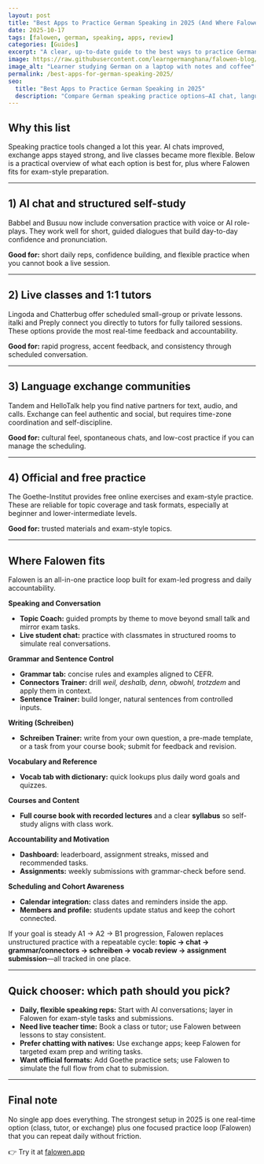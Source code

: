 ```yaml
---
layout: post
title: "Best Apps to Practice German Speaking in 2025 (And Where Falowen Fits)"
date: 2025-10-17
tags: [falowen, german, speaking, apps, review]
categories: [Guides]
excerpt: "A clear, up-to-date guide to the best ways to practice German speaking in 2025—from AI chat and community exchange to live tutors—and how Falowen fits in for exam-focused learners."
image: https://raw.githubusercontent.com/learngermanghana/falowen-blog/main/photos/pexels-rafaela-goncalves-sanches-2156282852-34124814.jpg
image_alt: "Learner studying German on a laptop with notes and coffee"
permalink: /best-apps-for-german-speaking-2025/
seo:
  title: "Best Apps to Practice German Speaking in 2025"
  description: "Compare German speaking practice options—AI chat, language exchange, live tutors, official resources—and see where Falowen fits for exam-focused routines."
---
```


## Why this list
Speaking practice tools changed a lot this year. AI chats improved, exchange apps stayed strong, and live classes became more flexible. Below is a practical overview of what each option is best for, plus where Falowen fits for exam-style preparation.

---

## 1) AI chat and structured self-study
Babbel and Busuu now include conversation practice with voice or AI role-plays. They work well for short, guided dialogues that build day-to-day confidence and pronunciation.

**Good for:** short daily reps, confidence building, and flexible practice when you cannot book a live session.

---

## 2) Live classes and 1:1 tutors
Lingoda and Chatterbug offer scheduled small-group or private lessons. italki and Preply connect you directly to tutors for fully tailored sessions. These options provide the most real-time feedback and accountability.

**Good for:** rapid progress, accent feedback, and consistency through scheduled conversation.

---

## 3) Language exchange communities
Tandem and HelloTalk help you find native partners for text, audio, and calls. Exchange can feel authentic and social, but requires time-zone coordination and self-discipline.

**Good for:** cultural feel, spontaneous chats, and low-cost practice if you can manage the scheduling.

---

## 4) Official and free practice
The Goethe-Institut provides free online exercises and exam-style practice. These are reliable for topic coverage and task formats, especially at beginner and lower-intermediate levels.

**Good for:** trusted materials and exam-style topics.

---

## Where Falowen fits
Falowen is an all-in-one practice loop built for exam-led progress and daily accountability.

**Speaking and Conversation**
- **Topic Coach:** guided prompts by theme to move beyond small talk and mirror exam tasks.
- **Live student chat:** practice with classmates in structured rooms to simulate real conversations.

**Grammar and Sentence Control**
- **Grammar tab:** concise rules and examples aligned to CEFR.
- **Connectors Trainer:** drill *weil, deshalb, denn, obwohl, trotzdem* and apply them in context.
- **Sentence Trainer:** build longer, natural sentences from controlled inputs.

**Writing (Schreiben)**
- **Schreiben Trainer:** write from your own question, a pre-made template, or a task from your course book; submit for feedback and revision.

**Vocabulary and Reference**
- **Vocab tab with dictionary:** quick lookups plus daily word goals and quizzes.

**Courses and Content**
- **Full course book with recorded lectures** and a clear **syllabus** so self-study aligns with class work.

**Accountability and Motivation**
- **Dashboard:** leaderboard, assignment streaks, missed and recommended tasks.
- **Assignments:** weekly submissions with grammar-check before send.

**Scheduling and Cohort Awareness**
- **Calendar integration:** class dates and reminders inside the app.
- **Members and profile:** students update status and keep the cohort connected.

If your goal is steady A1 → A2 → B1 progression, Falowen replaces unstructured practice with a repeatable cycle: **topic → chat → grammar/connectors → schreiben → vocab review → assignment submission**—all tracked in one place.

---

## Quick chooser: which path should you pick?

- **Daily, flexible speaking reps:** Start with AI conversations; layer in Falowen for exam-style tasks and submissions.  
- **Need live teacher time:** Book a class or tutor; use Falowen between lessons to stay consistent.  
- **Prefer chatting with natives:** Use exchange apps; keep Falowen for targeted exam prep and writing tasks.  
- **Want official formats:** Add Goethe practice sets; use Falowen to simulate the full flow from chat to submission.

---

## Final note
No single app does everything. The strongest setup in 2025 is one real-time option (class, tutor, or exchange) plus one focused practice loop (Falowen) that you can repeat daily without friction.

👉 Try it at [falowen.app](https://falowen.app)
